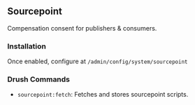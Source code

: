 ## Sourcepoint
Compensation consent for publishers & consumers.

### Installation
Once enabled, configure at `/admin/config/system/sourcepoint`

### Drush Commands
- `sourcepoint:fetch`: Fetches and stores sourcepoint scripts.
